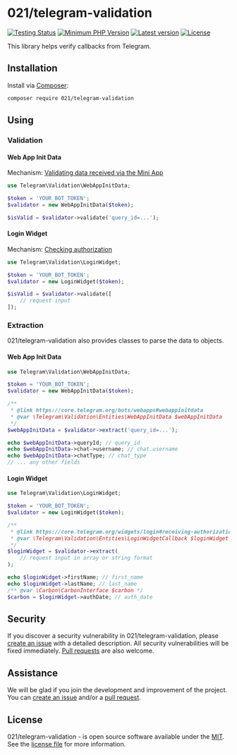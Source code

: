 # 021/telegram-validation
[![Testing Status](https://github.com/021-projects/telegram-validation/workflows/PHP%20CI/badge.svg)](https://github.com/021-projects/telegram-validation/actions)
[![Minimum PHP Version](https://img.shields.io/packagist/dependency-v/021/telegram-validation/php)](https://packagist.org/packages/021/telegram-validation)
[![Latest version](https://img.shields.io/packagist/v/021/telegram-validation)](https://packagist.org/packages/021/telegram-validation)
[![License](https://img.shields.io/packagist/l/021/telegram-validation)](https://packagist.org/packages/021/telegram-validation)

This library helps verify callbacks from Telegram.

## Installation
Install via [Composer](https://getcomposer.org/):
```bash
composer require 021/telegram-validation
```

## Using

### Validation

#### Web App Init Data

Mechanism: [Validating data received via the Mini App](https://core.telegram.org/bots/webapps#validating-data-received-via-the-mini-app)

```php
use Telegram\Validation\WebAppInitData;

$token = 'YOUR_BOT_TOKEN';
$validator = new WebAppInitData($token);

$isValid = $validator->validate('query_id=...');
```

#### Login Widget

Mechanism: [Checking authorization](https://core.telegram.org/widgets/login#checking-authorization)

```php
use Telegram\Validation\LoginWidget;

$token = 'YOUR_BOT_TOKEN';
$validator = new LoginWidget($token);

$isValid = $validator->validate([
    // request input
]);
```

### Extraction
021/telegram-validation also provides classes to parse the data to objects.

#### Web App Init Data

```php
use Telegram\Validation\WebAppInitData;

$token = 'YOUR_BOT_TOKEN';
$validator = new WebAppInitData($token);

/** 
 * @link https://core.telegram.org/bots/webapps#webappinitdata
 * @var \Telegram\Validation\Entities\WebAppInitData $webAppInitData 
 */
$webAppInitData = $validator->extract('query_id=...');

echo $webAppInitData->queryId; // query_id
echo $webAppInitData->chat->username; // chat.username
echo $webAppInitData->chatType; // chat_type
// ... any other fields
```

#### Login Widget

```php
use Telegram\Validation\LoginWidget;

$token = 'YOUR_BOT_TOKEN';
$validator = new LoginWidget($token);

/** 
 * @link https://core.telegram.org/widgets/login#receiving-authorization-data
 * @var \Telegram\Validation\Entities\LoginWidgetCallback $loginWidget 
 */
$loginWidget = $validator->extract(
    // request input in array or string format
);

echo $loginWidget->firstName; // first_name
echo $loginWidget->lastName; // last_name
/** @var \Carbon\CarbonInterface $carbon */
$carbon = $loginWidget->authDate; // auth_date
```

## Security
If you discover a security vulnerability in 021/telegram-validation, please [create an issue](https://github.com/021-projects/telegram-validation/issues) with a detailed description. All security vulnerabilities will be fixed immediately. [Pull requests](https://github.com/021-projects/telegram-validation/fork) are also welcome.

## Assistance
We will be glad if you join the development and improvement of the project. You can [create an issue](https://github.com/021-projects/telegram-validation/issues) and/or a [pull request](https://github.com/021-projects/telegram-validation/fork).

## License
021/telegram-validation - is open source software available under the [MIT](LICENSE). See the [license file](LICENSE) for more information.
